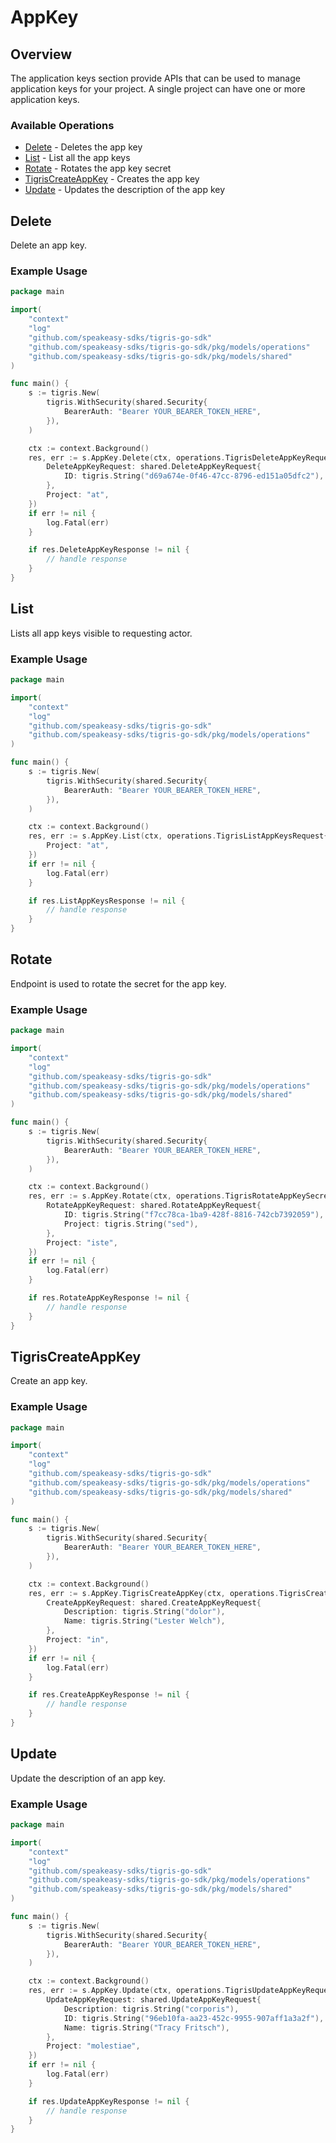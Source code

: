 # AppKey

## Overview

The application keys section provide APIs that can be used to manage application keys for your project. A single project can have one or more application keys.

### Available Operations

* [Delete](#delete) - Deletes the app key
* [List](#list) - List all the app keys
* [Rotate](#rotate) - Rotates the app key secret
* [TigrisCreateAppKey](#tigriscreateappkey) - Creates the app key
* [Update](#update) - Updates the description of the app key

## Delete

Delete an app key.

### Example Usage

```go
package main

import(
	"context"
	"log"
	"github.com/speakeasy-sdks/tigris-go-sdk"
	"github.com/speakeasy-sdks/tigris-go-sdk/pkg/models/operations"
	"github.com/speakeasy-sdks/tigris-go-sdk/pkg/models/shared"
)

func main() {
    s := tigris.New(
        tigris.WithSecurity(shared.Security{
            BearerAuth: "Bearer YOUR_BEARER_TOKEN_HERE",
        }),
    )

    ctx := context.Background()
    res, err := s.AppKey.Delete(ctx, operations.TigrisDeleteAppKeyRequest{
        DeleteAppKeyRequest: shared.DeleteAppKeyRequest{
            ID: tigris.String("d69a674e-0f46-47cc-8796-ed151a05dfc2"),
        },
        Project: "at",
    })
    if err != nil {
        log.Fatal(err)
    }

    if res.DeleteAppKeyResponse != nil {
        // handle response
    }
}
```

## List

Lists all app keys visible to requesting actor.

### Example Usage

```go
package main

import(
	"context"
	"log"
	"github.com/speakeasy-sdks/tigris-go-sdk"
	"github.com/speakeasy-sdks/tigris-go-sdk/pkg/models/operations"
)

func main() {
    s := tigris.New(
        tigris.WithSecurity(shared.Security{
            BearerAuth: "Bearer YOUR_BEARER_TOKEN_HERE",
        }),
    )

    ctx := context.Background()
    res, err := s.AppKey.List(ctx, operations.TigrisListAppKeysRequest{
        Project: "at",
    })
    if err != nil {
        log.Fatal(err)
    }

    if res.ListAppKeysResponse != nil {
        // handle response
    }
}
```

## Rotate

Endpoint is used to rotate the secret for the app key.

### Example Usage

```go
package main

import(
	"context"
	"log"
	"github.com/speakeasy-sdks/tigris-go-sdk"
	"github.com/speakeasy-sdks/tigris-go-sdk/pkg/models/operations"
	"github.com/speakeasy-sdks/tigris-go-sdk/pkg/models/shared"
)

func main() {
    s := tigris.New(
        tigris.WithSecurity(shared.Security{
            BearerAuth: "Bearer YOUR_BEARER_TOKEN_HERE",
        }),
    )

    ctx := context.Background()
    res, err := s.AppKey.Rotate(ctx, operations.TigrisRotateAppKeySecretRequest{
        RotateAppKeyRequest: shared.RotateAppKeyRequest{
            ID: tigris.String("f7cc78ca-1ba9-428f-8816-742cb7392059"),
            Project: tigris.String("sed"),
        },
        Project: "iste",
    })
    if err != nil {
        log.Fatal(err)
    }

    if res.RotateAppKeyResponse != nil {
        // handle response
    }
}
```

## TigrisCreateAppKey

Create an app key.

### Example Usage

```go
package main

import(
	"context"
	"log"
	"github.com/speakeasy-sdks/tigris-go-sdk"
	"github.com/speakeasy-sdks/tigris-go-sdk/pkg/models/operations"
	"github.com/speakeasy-sdks/tigris-go-sdk/pkg/models/shared"
)

func main() {
    s := tigris.New(
        tigris.WithSecurity(shared.Security{
            BearerAuth: "Bearer YOUR_BEARER_TOKEN_HERE",
        }),
    )

    ctx := context.Background()
    res, err := s.AppKey.TigrisCreateAppKey(ctx, operations.TigrisCreateAppKeyRequest{
        CreateAppKeyRequest: shared.CreateAppKeyRequest{
            Description: tigris.String("dolor"),
            Name: tigris.String("Lester Welch"),
        },
        Project: "in",
    })
    if err != nil {
        log.Fatal(err)
    }

    if res.CreateAppKeyResponse != nil {
        // handle response
    }
}
```

## Update

Update the description of an app key.

### Example Usage

```go
package main

import(
	"context"
	"log"
	"github.com/speakeasy-sdks/tigris-go-sdk"
	"github.com/speakeasy-sdks/tigris-go-sdk/pkg/models/operations"
	"github.com/speakeasy-sdks/tigris-go-sdk/pkg/models/shared"
)

func main() {
    s := tigris.New(
        tigris.WithSecurity(shared.Security{
            BearerAuth: "Bearer YOUR_BEARER_TOKEN_HERE",
        }),
    )

    ctx := context.Background()
    res, err := s.AppKey.Update(ctx, operations.TigrisUpdateAppKeyRequest{
        UpdateAppKeyRequest: shared.UpdateAppKeyRequest{
            Description: tigris.String("corporis"),
            ID: tigris.String("96eb10fa-aa23-452c-9955-907aff1a3a2f"),
            Name: tigris.String("Tracy Fritsch"),
        },
        Project: "molestiae",
    })
    if err != nil {
        log.Fatal(err)
    }

    if res.UpdateAppKeyResponse != nil {
        // handle response
    }
}
```
